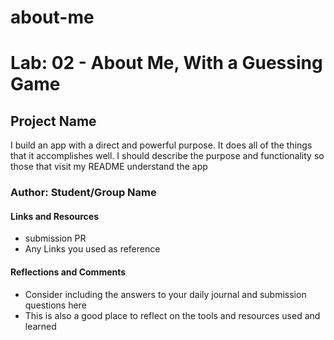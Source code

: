 # about-me

# Lab: 02 - About Me, With a Guessing Game

## Project Name
I build an app with a direct and powerful purpose. It does all of the things that it accomplishes well. I should describe the purpose and functionality so those that visit my README understand the app

### Author: Student/Group Name

#### Links and Resources
  - submission PR
  - Any Links you used as reference

#### Reflections and Comments
  - Consider including the answers to your daily journal and submission questions here
  - This is also a good place to reflect on the tools and resources used and learned